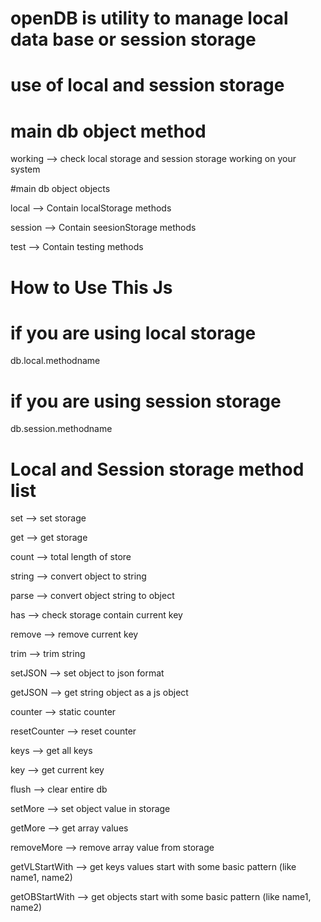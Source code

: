 # openDB is utility to manage local data base or session storage 

# use of local and session storage

# main db object method
working --> check local storage and session storage working on your system


#main db object objects

local --> Contain localStorage methods

session --> Contain seesionStorage methods

test --> Contain testing methods  



How to Use This Js
===================

# if you are using local storage

db.local.methodname

# if you are using session storage

db.session.methodname 


Local and Session storage method list
====================================

set --> set storage

get --> get storage

count --> total length of store

string --> convert object to string

parse --> convert object string to object

has --> check storage contain current key

remove --> remove current key

trim --> trim string

setJSON --> set object to json format

getJSON --> get string object as a js object

counter --> static counter

resetCounter --> reset counter

keys --> get all keys

key --> get current key

flush --> clear entire db

setMore --> set object value in storage

getMore --> get array values

removeMore --> remove array value from storage 

getVLStartWith --> get keys values start with some basic pattern (like name1, name2)

getOBStartWith --> get objects start with some basic pattern (like name1, name2)
